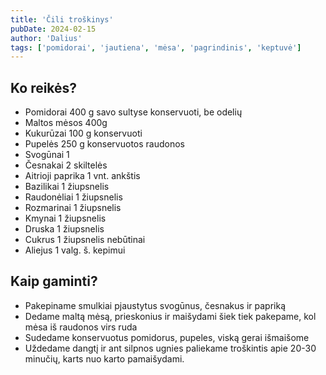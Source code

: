 ```yaml
---
title: 'Čili troškinys'
pubDate: 2024-02-15
author: 'Dalius'
tags: ['pomidorai', 'jautiena', 'mėsa', 'pagrindinis', 'keptuvė']
---
```


## Ko reikės?

- Pomidorai 400 g savo sultyse konservuoti, be odelių
- Maltos mėsos 400g
- Kukurūzai 100 g konservuoti
- Pupelės 250 g konservuotos raudonos
- Svogūnai 1
- Česnakai 2 skiltelės
- Aitrioji paprika 1 vnt. ankštis
- Bazilikai 1 žiupsnelis
- Raudonėliai 1 žiupsnelis
- Rozmarinai 1 žiupsnelis
- Kmynai 1 žiupsnelis
- Druska 1 žiupsnelis
- Cukrus 1 žiupsnelis nebūtinai
- Aliejus 1 valg. š. kepimui

## Kaip gaminti?

- Pakepiname smulkiai pjaustytus svogūnus, česnakus ir papriką
- Dedame maltą mėsą, prieskonius ir maišydami šiek tiek pakepame, kol mėsa iš
  raudonos virs ruda
- Sudedame konservuotus pomidorus, pupeles, viską gerai išmaišome
- Uždedame dangtį ir ant silpnos ugnies paliekame troškintis apie 20-30
  minučių, karts nuo karto pamaišydami.

